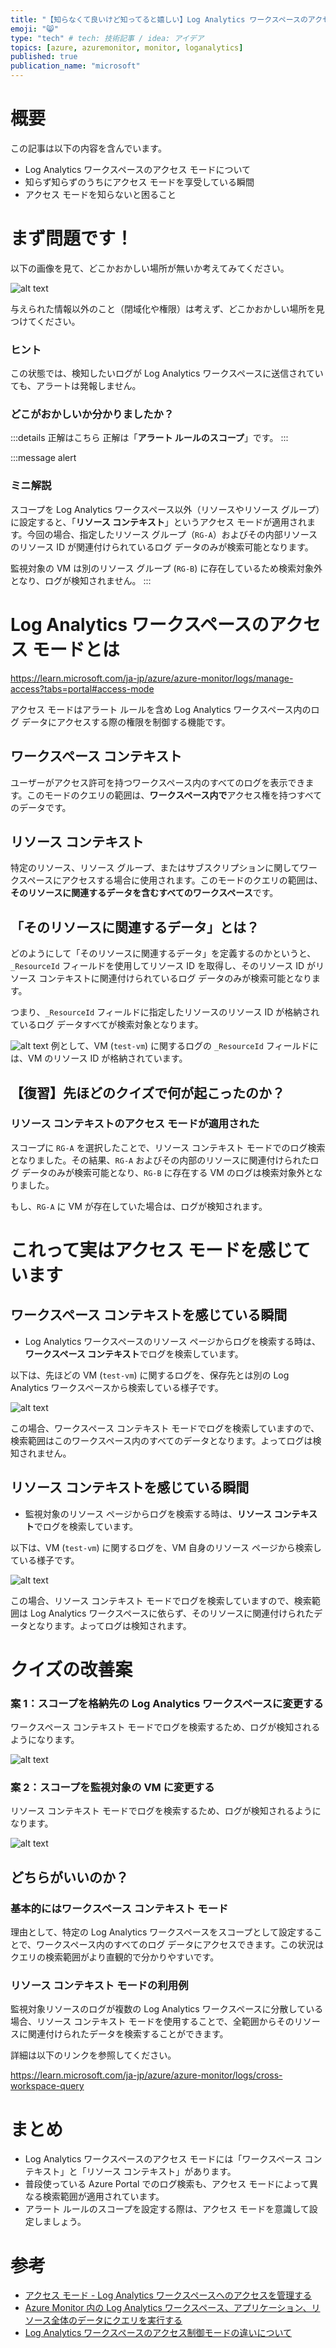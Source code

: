 ```yaml
---
title: "【知らなくて良いけど知ってると嬉しい】Log Analytics ワークスペースのアクセス モード"
emoji: "😸"
type: "tech" # tech: 技術記事 / idea: アイデア
topics: [azure, azuremonitor, monitor, loganalytics]
published: true
publication_name: "microsoft"
---
```


# 概要

この記事は以下の内容を含んでいます。

-   Log Analytics ワークスペースのアクセス モードについて
-   知らず知らずのうちにアクセス モードを享受している瞬間
-   アクセス モードを知らないと困ること

# まず問題です！

以下の画像を見て、どこかおかしい場所が無いか考えてみてください。

![alt text](/images/log-analytics-access-mode/first-quiz.png)

与えられた情報以外のこと（閉域化や権限）は考えず、どこかおかしい場所を見つけてください。

### ヒント

この状態では、検知したいログが Log Analytics ワークスペースに送信されていても、アラートは発報しません。

### どこがおかしいか分かりましたか？

:::details 正解はこちら
正解は「**アラート ルールのスコープ**」です。
:::

:::message alert

### ミニ解説

スコープを Log Analytics ワークスペース以外（リソースやリソース グループ）に設定すると、「**リソース コンテキスト**」というアクセス モードが適用されます。今回の場合、指定したリソース グループ（`RG-A`）およびその内部リソースのリソース ID が関連付けられているログ データのみが検索可能となります。

監視対象の VM は別のリソース グループ (`RG-B`) に存在しているため検索対象外となり、ログが検知されません。
:::

# Log Analytics ワークスペースのアクセス モードとは

https://learn.microsoft.com/ja-jp/azure/azure-monitor/logs/manage-access?tabs=portal#access-mode

アクセス モードはアラート ルールを含め Log Analytics ワークスペース内のログ データにアクセスする際の権限を制御する機能です。

## ワークスペース コンテキスト

ユーザーがアクセス許可を持つワークスペース内のすべてのログを表示できます。このモードのクエリの範囲は、**ワークスペース内で**アクセス権を持つすべてのデータです。

## リソース コンテキスト

特定のリソース、リソース グループ、またはサブスクリプションに関してワークスペースにアクセスする場合に使用されます。このモードのクエリの範囲は、**そのリソースに関連するデータを含むすべてのワークスペース**です。

## 「そのリソースに関連するデータ」とは？

どのようにして「そのリソースに関連するデータ」を定義するのかというと、`_ResourceId` フィールドを使用してリソース ID を取得し、そのリソース ID がリソース コンテキストに関連付けられているログ データのみが検索可能となります。

つまり、`_ResourceId` フィールドに指定したリソースのリソース ID が格納されているログ データすべてが検索対象となります。

![alt text](/images/log-analytics-access-mode/resource-id-log.png)
例として、VM (`test-vm`) に関するログの `_ResourceId` フィールドには、VM のリソース ID が格納されています。

## 【復習】先ほどのクイズで何が起こったのか？

### リソース コンテキストのアクセス モードが適用された

スコープに `RG-A` を選択したことで、リソース コンテキスト モードでのログ検索となりました。その結果、`RG-A` およびその内部のリソースに関連付けられたログ データのみが検索可能となり、`RG-B` に存在する VM のログは検索対象外となりました。

もし、`RG-A` に VM が存在していた場合は、ログが検知されます。

# これって実はアクセス モードを感じています

## ワークスペース コンテキストを感じている瞬間

-   Log Analytics ワークスペースのリソース ページからログを検索する時は、**ワークスペース コンテキスト**でログを検索しています。

以下は、先ほどの VM (`test-vm`) に関するログを、保存先とは別の Log Analytics ワークスペースから検索している様子です。

![alt text](/images/log-analytics-access-mode/workspace-context-sample.png)

この場合、ワークスペース コンテキスト モードでログを検索していますので、検索範囲はこのワークスペース内のすべてのデータとなります。よってログは検知されません。

## リソース コンテキストを感じている瞬間

-   監視対象のリソース ページからログを検索する時は、**リソース コンテキスト**でログを検索しています。

以下は、VM (`test-vm`) に関するログを、VM 自身のリソース ページから検索している様子です。

![alt text](/images/log-analytics-access-mode/resource-context-sample.png)

この場合、リソース コンテキスト モードでログを検索していますので、検索範囲は Log Analytics ワークスペースに依らず、そのリソースに関連付けられたデータとなります。よってログは検知されます。

# クイズの改善案

### 案 1：スコープを格納先の Log Analytics ワークスペースに変更する

ワークスペース コンテキスト モードでログを検索するため、ログが検知されるようになります。

![alt text](/images/log-analytics-access-mode/quiz-refac-plan-1.png)

### 案 2：スコープを監視対象の VM に変更する

リソース コンテキスト モードでログを検索するため、ログが検知されるようになります。

![alt text](/images/log-analytics-access-mode/quiz-refac-plan-2.png)

## どちらがいいのか？

### 基本的にはワークスペース コンテキスト モード

理由として、特定の Log Analytics ワークスペースをスコープとして設定することで、ワークスペース内のすべてのログ データにアクセスできます。この状況はクエリの検索範囲がより直観的で分かりやすいです。

### リソース コンテキスト モードの利用例

監視対象リソースのログが複数の Log Analytics ワークスペースに分散している場合、リソース コンテキスト モードを使用することで、全範囲からそのリソースに関連付けられたデータを検索することができます。

詳細は以下のリンクを参照してください。

https://learn.microsoft.com/ja-jp/azure/azure-monitor/logs/cross-workspace-query

# まとめ

-   Log Analytics ワークスペースのアクセス モードには「ワークスペース コンテキスト」と「リソース コンテキスト」があります。
-   普段使っている Azure Portal でのログ検索も、アクセス モードによって異なる検索範囲が適用されています。
-   アラート ルールのスコープを設定する際は、アクセス モードを意識して設定しましょう。

# 参考

-   [アクセス モード - Log Analytics ワークスペースへのアクセスを管理する](https://learn.microsoft.com/ja-jp/azure/azure-monitor/logs/manage-access?tabs=portal#access-mode)
-   [Azure Monitor 内の Log Analytics ワークスペース、アプリケーション、リソース全体のデータにクエリを実行する](https://learn.microsoft.com/ja-jp/azure/azure-monitor/logs/cross-workspace-query)
-   [Log Analytics ワークスペースのアクセス制御モードの違いについて](https://jpazmon-integ.github.io/blog/LogAnalytics/AccessControlMode/)
